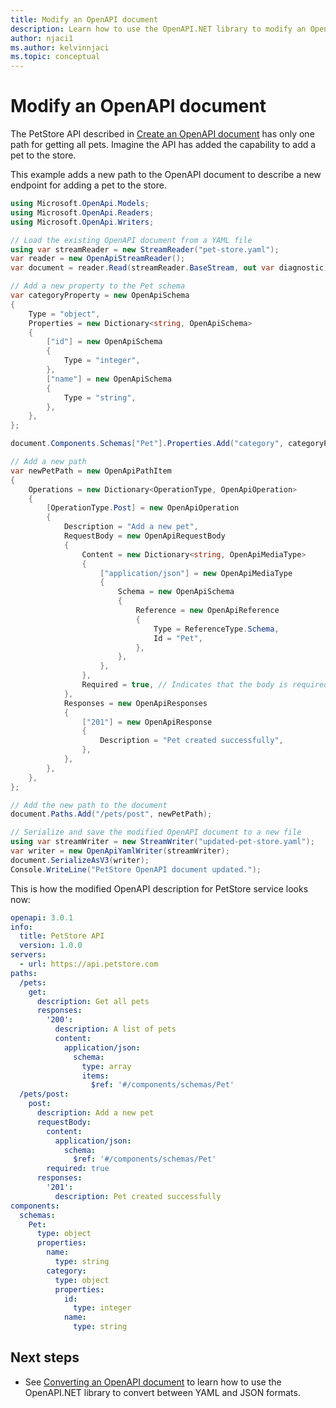 ```yaml
---
title: Modify an OpenAPI document
description: Learn how to use the OpenAPI.NET library to modify an OpenAPI document
author: njaci1
ms.author: kelvinnjaci
ms.topic: conceptual
---
```


# Modify an OpenAPI document

The PetStore API described in [Create an OpenAPI document](create-openapi.md) has only one path for getting all pets. Imagine the API has added the capability to add a pet to the store.

This example adds a new path to the OpenAPI document to describe a new endpoint for adding a pet to the store.

```csharp
using Microsoft.OpenApi.Models;
using Microsoft.OpenApi.Readers;
using Microsoft.OpenApi.Writers;

// Load the existing OpenAPI document from a YAML file
using var streamReader = new StreamReader("pet-store.yaml");
var reader = new OpenApiStreamReader();
var document = reader.Read(streamReader.BaseStream, out var diagnostic);

// Add a new property to the Pet schema
var categoryProperty = new OpenApiSchema
{
    Type = "object",
    Properties = new Dictionary<string, OpenApiSchema>
    {
        ["id"] = new OpenApiSchema
        {
            Type = "integer",
        },
        ["name"] = new OpenApiSchema
        {
            Type = "string",
        },
    },
};

document.Components.Schemas["Pet"].Properties.Add("category", categoryProperty);

// Add a new path
var newPetPath = new OpenApiPathItem
{
    Operations = new Dictionary<OperationType, OpenApiOperation>
    {
        [OperationType.Post] = new OpenApiOperation
        {
            Description = "Add a new pet",
            RequestBody = new OpenApiRequestBody
            {
                Content = new Dictionary<string, OpenApiMediaType>
                {
                    ["application/json"] = new OpenApiMediaType
                    {
                        Schema = new OpenApiSchema
                        {
                            Reference = new OpenApiReference
                            {
                                Type = ReferenceType.Schema,
                                Id = "Pet",
                            },
                        },
                    },
                },
                Required = true, // Indicates that the body is required
            },
            Responses = new OpenApiResponses
            {
                ["201"] = new OpenApiResponse
                {
                    Description = "Pet created successfully",
                },
            },
        },
    },
};

// Add the new path to the document
document.Paths.Add("/pets/post", newPetPath);

// Serialize and save the modified OpenAPI document to a new file
using var streamWriter = new StreamWriter("updated-pet-store.yaml");
var writer = new OpenApiYamlWriter(streamWriter);
document.SerializeAsV3(writer);
Console.WriteLine("PetStore OpenAPI document updated.");
```

This is how the modified OpenAPI description for PetStore service looks now:

```yaml
openapi: 3.0.1
info:
  title: PetStore API
  version: 1.0.0
servers:
  - url: https://api.petstore.com
paths:
  /pets:
    get:
      description: Get all pets
      responses:
        '200':
          description: A list of pets
          content:
            application/json:
              schema:
                type: array
                items:
                  $ref: '#/components/schemas/Pet'
  /pets/post:
    post:
      description: Add a new pet
      requestBody:
        content:
          application/json:
            schema:
              $ref: '#/components/schemas/Pet'
        required: true
      responses:
        '201':
          description: Pet created successfully
components:
  schemas:
    Pet:
      type: object
      properties:
        name:
          type: string
        category:
          type: object
          properties:
            id:
              type: integer
            name:
              type: string
```

## Next steps

- See [Converting an OpenAPI document](convert-openapi.md) to learn how to use the OpenAPI.NET library to convert between YAML and JSON formats.

